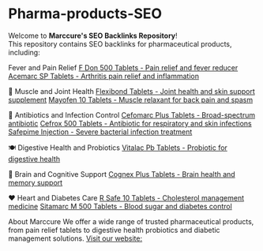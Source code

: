 # Pharma-products-SEO
Welcome to **Marccure's SEO Backlinks Repository**!  
This repository contains SEO backlinks for pharmaceutical products, including:

Fever and Pain Relief
[F Don 500 Tablets - Pain relief and fever reducer](https://marccure.com/pharma-product/f-don-500)
[Acemarc SP Tablets - Arthritis pain relief and inflammation](https://marccure.com/pharma-product/acemarc-sp)

💪 Muscle and Joint Health
[Flexibond Tablets - Joint health and skin support supplement](https://marccure.com/pharma-product/flexibond-tablets-)
[Mayofen 10 Tablets - Muscle relaxant for back pain and spasm](https://marccure.com/pharma-product/mayofen-10)

🦠 Antibiotics and Infection Control
[Cefomarc Plus Tablets - Broad-spectrum antibiotic](https://marccure.com/pharma-product/cefomarc-plus-)
[Cefrox 500 Tablets - Antibiotic for respiratory and skin infections](https://marccure.com/pharma-product/cefrox-500)
[Safepime Injection - Severe bacterial infection treatment](https://marccure.com/pharma-product/safepime-injection-)

🍽️ Digestive Health and Probiotics
[Vitalac Pb Tablets - Probiotic for digestive health](https://marccure.com/pharma-product/vitalac-pb-tablets-)

🧠 Brain and Cognitive Support
[Cognex Plus Tablets - Brain health and memory support](https://marccure.com/pharma-product/cognex-plus-tablets-)

❤️ Heart and Diabetes Care
[R Safe 10 Tablets - Cholesterol management medicine](https://marccure.com/pharma-product/r-safe-10-tablets)
[Sitamarc M 500 Tablets - Blood sugar and diabetes control](https://marccure.com/pharma-product/sitamarc-m-500-)

About Marccure
We offer a wide range of trusted pharmaceutical products, from pain relief tablets to digestive health probiotics and diabetic management solutions.
[Visit our website:](ttps://marccure.com/)
